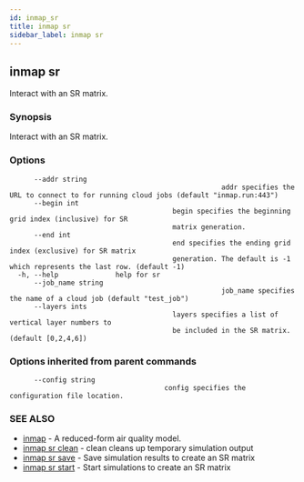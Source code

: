 ```yaml
---
id: inmap_sr
title: inmap sr
sidebar_label: inmap sr
---
```


## inmap sr

Interact with an SR matrix.

### Synopsis

Interact with an SR matrix.

### Options

```
      --addr string       
                          							addr specifies the URL to connect to for running cloud jobs (default "inmap.run:443")
      --begin int         
                                        begin specifies the beginning grid index (inclusive) for SR
                                        matrix generation.
      --end int           
                                        end specifies the ending grid index (exclusive) for SR matrix
                                        generation. The default is -1 which represents the last row. (default -1)
  -h, --help              help for sr
      --job_name string   
                          							job_name specifies the name of a cloud job (default "test_job")
      --layers ints       
                                        layers specifies a list of vertical layer numbers to
                                        be included in the SR matrix. (default [0,2,4,6])
```

### Options inherited from parent commands

```
      --config string   
                                      config specifies the configuration file location.
```

### SEE ALSO

* [inmap](../inmap)	 - A reduced-form air quality model.
* [inmap sr clean](../inmap_sr_clean)	 - clean cleans up temporary simulation output
* [inmap sr save](../inmap_sr_save)	 - Save simulation results to create an SR matrix
* [inmap sr start](../inmap_sr_start)	 - Start simulations to create an SR matrix
